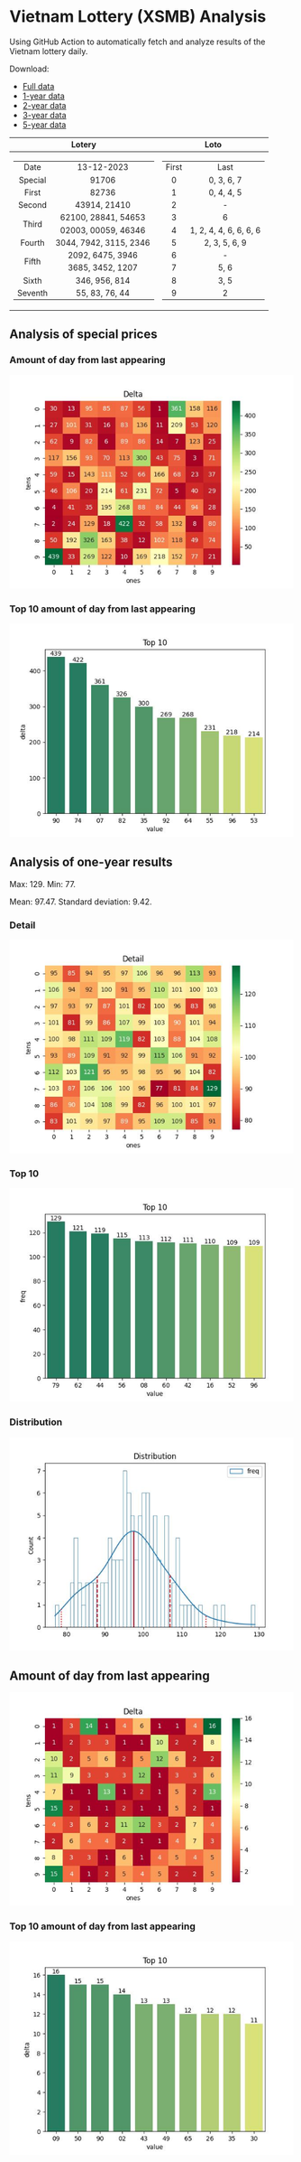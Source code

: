 # Vietnam Lottery (XSMB) Analysis

Using GitHub Action to automatically fetch and analyze results of the Vietnam lottery daily.

Download:

* [Full data](https://raw.githubusercontent.com/khiemdoan/vietnam-lottery-xsmb-analysis/main/results/xsmb.csv)
* [1-year data](https://raw.githubusercontent.com/khiemdoan/vietnam-lottery-xsmb-analysis/main/results/xsmb_1_year.csv)
* [2-year data](https://raw.githubusercontent.com/khiemdoan/vietnam-lottery-xsmb-analysis/main/results/xsmb_2_year.csv)
* [3-year data](https://raw.githubusercontent.com/khiemdoan/vietnam-lottery-xsmb-analysis/main/results/xsmb_3_year.csv)
* [5-year data](https://raw.githubusercontent.com/khiemdoan/vietnam-lottery-xsmb-analysis/main/results/xsmb_5_year.csv)

| Lotery      | Loto |
| :-----------: | :-----------: |
| <table><tr><td>Date</td><td>13-12-2023</td></tr><tr><td>Special</td><td>91706</td></tr><tr><td>First</td><td>82736</td></tr><tr><td>Second</td><td>43914, 21410</td></tr><tr><td rowspan="2">Third</td><td>62100, 28841, 54653</td></tr><tr><td>02003, 00059, 46346</td></tr><tr><td>Fourth</td><td>3044, 7942, 3115, 2346</td></tr><tr><td rowspan="2">Fifth</td><td>2092, 6475, 3946</td></tr><tr><td>3685, 3452, 1207</td></tr><tr><td>Sixth</td><td>346, 956, 814</td></tr><tr><td>Seventh</td><td>55, 83, 76, 44</td></tr></table> | <table><tr><td>First</td><td>Last</td></tr><tr><td>0</td><td>0, 3, 6, 7</td></tr><tr><td>1</td><td>0, 4, 4, 5</td></tr><tr><td>2</td><td>-</td></tr><tr><td>3</td><td>6</td></tr><tr><td>4</td><td>1, 2, 4, 4, 6, 6, 6, 6</td></tr><tr><td>5</td><td>2, 3, 5, 6, 9</td></tr><tr><td>6</td><td>-</td></tr><tr><td>7</td><td>5, 6</td></tr><tr><td>8</td><td>3, 5</td></tr><tr><td>9</td><td>2</td></tr></table> |


<h2>Analysis of special prices</h2>

<h3>Amount of day from last appearing</h3>

![Delta](images/special_delta.jpg)

<h3>Top 10 amount of day from last appearing</h3>

![Delta top 10](images/special_delta_top_10.jpg)

<h2>Analysis of one-year results</h2>

Max: 129. Min: 77.

Mean: 97.47. Standard deviation: 9.42.

<h3>Detail</h3>

![Detail](images/heatmap.jpg)

<h3>Top 10</h3>

![Top 10](images/top-10.jpg)

<h3>Distribution</h3>

![Distribution](images/distribution.jpg)

<h2>Amount of day from last appearing</h2>

![Delta](images/delta.jpg)

<h3>Top 10 amount of day from last appearing</h3>

![Delta top 10](images/delta_top_10.jpg)